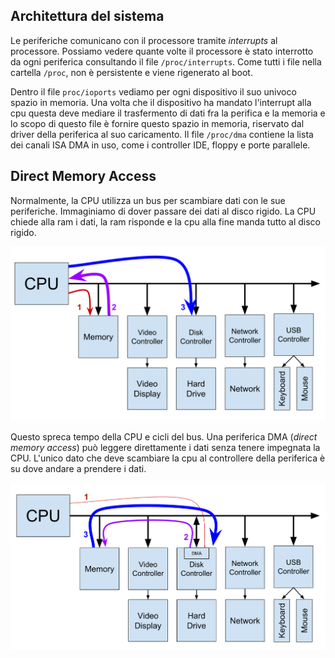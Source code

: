 ## Architettura del sistema

Le periferiche comunicano con il processore tramite *interrupts* al processore. Possiamo vedere quante volte il processore è stato interrotto da ogni periferica consultando il file `/proc/interrupts`. Come tutti i file nella cartella `/proc`, non è persistente e viene rigenerato al boot. 

Dentro il file `proc/ioports` vediamo per ogni dispositivo il suo univoco spazio in memoria. Una volta che il dispositivo ha mandato l'interrupt alla cpu questa deve mediare il trasfermento di dati fra la perifica e la memoria e lo scopo di questo file è fornire questo spazio in memoria, riservato dal driver della periferica al suo caricamento. Il file `/proc/dma` contiene la lista dei canali ISA DMA in uso, come i controller IDE, floppy e porte parallele. 

## Direct Memory Access

Normalmente, la CPU utilizza un bus per scambiare dati con le sue periferiche. Immaginiamo di dover passare dei dati al disco rigido. La CPU chiede alla ram i dati, la ram risponde e la cpu alla fine manda tutto al disco rigido. 

![Immagine](immagini/pc.png)

Questo spreca tempo della CPU e cicli del bus. Una periferica DMA (*direct memory access*) può leggere direttamente i dati senza tenere impegnata la CPU. L'unico dato che deve scambiare la cpu al controllere della periferica è su dove andare a prendere i dati. 

![Immagine](immagini/pc_dma.png)



